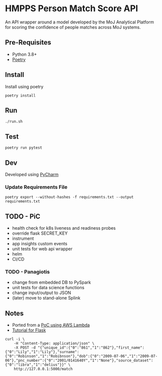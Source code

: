 # HMPPS Person Match Score API

An API wrapper around a model developed by the MoJ Analytical Platform for scoring the confidence 
of people matches across MoJ systems.

## Pre-Requisites

* Python 3.8+
* [Poetry](https://python-poetry.org/docs/)

## Install

Install using poetry

`poetry install`

## Run

`./run.sh`

## Test

`poetry run pytest`

## Dev

Developed using [PyCharm](https://www.jetbrains.com/pycharm/download/)

### Update Requirements File

`poetry export --without-hashes -f requirements.txt --output requirements.txt`

## TODO - PiC

- health check for k8s liveness and readiness probes
- override flask SECRET_KEY
- instrument
- app insights custom events
- unit tests for web api wrapper
- helm
- CI/CD

### TODO - Panagiotis
- change from embedded DB to PySpark
- unit tests for data science functions
- change input/output to JSON
- (later) move to stand-alone Splink

## Notes

* Ported from a [PoC using AWS Lambda](https://github.com/moj-analytical-services/pic_scoring_prototype_python)
* [Tutorial for Flask](https://flask.palletsprojects.com/en/2.1.x/tutorial/)

```
curl -i \
    -H "Content-Type: application/json" \
    -X POST -d "{"unique_id":{"0":"861","1":"862"},"first_name":{"0":"Lily","1":"Lily"},"surname":{"0":"Robinson","1":"Robibnson"},"dob":{"0":"2009-07-06","1":"2009-07-06"},"pnc_number":{"0":"2001/0141640Y","1":"None"},"source_dataset":{"0":"libra","1":"delius"}}" \
    http://127.0.0.1:5000/match
```